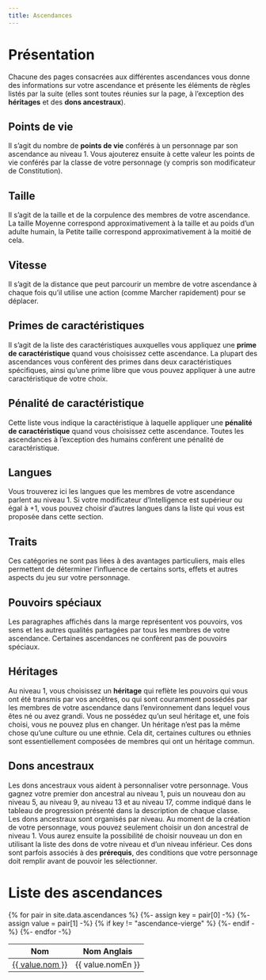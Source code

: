 ```yaml
---
title: Ascendances
---
```


# Présentation

Chacune des pages consacrées aux différentes ascendances vous donne des informations sur votre ascendance et présente les éléments de règles listés par la suite (elles sont toutes réunies sur la page, à l’exception des **héritages** et des **dons ancestraux**).

## Points de vie

Il s’agit du nombre de **points de vie** conférés à un personnage par son ascendance au niveau 1.
Vous ajouterez ensuite à cette valeur les points de vie conférés par la classe de votre personnage (y compris son modificateur de Constitution).

## Taille

Il s’agit de la taille et de la corpulence des membres de votre ascendance.
La taille Moyenne correspond approximativement à la taille et au poids d’un adulte humain, la Petite taille correspond approximativement à la moitié de cela.

## Vitesse

Il s’agit de la distance que peut parcourir un membre de votre ascendance à chaque fois qu’il utilise une action (comme Marcher rapidement) pour se déplacer.

## Primes de caractéristiques

Il s’agit de la liste des caractéristiques auxquelles vous appliquez une **prime de caractéristique** quand vous choisissez cette ascendance.
La plupart des ascendances vous confèrent des primes dans deux caractéristiques spécifiques, ainsi qu’une prime libre que vous pouvez appliquer à une autre caractéristique de votre choix. 

## Pénalité de caractéristique

Cette liste vous indique la caractéristique à laquelle appliquer une **pénalité de caractéristique** quand vous choisissez cette ascendance.
Toutes les ascendances à l’exception des humains confèrent une pénalité de caractéristique. 

## Langues

Vous trouverez ici les langues que les membres de votre ascendance parlent au niveau 1.
Si votre modificateur d’Intelligence est supérieur ou égal à +1, vous pouvez choisir d’autres langues dans la liste qui vous est proposée dans cette section. 

## Traits

Ces catégories ne sont pas liées à des avantages particuliers, mais elles permettent de déterminer l’influence de certains sorts, effets et autres aspects du jeu sur votre personnage.

## Pouvoirs spéciaux

Les paragraphes affichés dans la marge représentent vos pouvoirs, vos sens et les autres qualités partagées par tous les membres de votre ascendance. Certaines ascendances ne confèrent pas de pouvoirs spéciaux.

## Héritages

Au niveau 1, vous choisissez un **héritage** qui reflète les pouvoirs qui vous ont été transmis par vos ancêtres, ou qui sont couramment possédés par les membres de votre ascendance dans l’environnement dans lequel vous êtes né ou avez grandi.
Vous ne possédez qu’un seul héritage et, une fois choisi, vous ne pouvez plus en changer. Un héritage n’est pas la même chose qu’une culture ou une ethnie.
Cela dit, certaines cultures ou ethnies sont essentiellement composées de membres qui ont un héritage commun.

## Dons ancestraux

Les dons ancestraux vous aident à personnaliser votre personnage.
Vous gagnez votre premier don ancestral au niveau 1, puis un nouveau don au niveau 5, au niveau 9, au niveau 13 et au niveau 17, comme indiqué dans le tableau de progression présenté dans la description de chaque classe.  
Les dons ancestraux sont organisés par niveau. Au moment de la création de votre personnage, vous pouvez seulement choisir un don ancestral de niveau 1.
Vous aurez ensuite la possibilité de choisir nouveau un don en utilisant la liste des dons de votre niveau et d’un niveau inférieur.
Ces dons sont parfois associés à des **prérequis**, des conditions que votre personnage doit remplir avant de pouvoir les sélectionner. 

# Liste des ascendances

<table>
    <thead>
        <tr>
            <th>Nom</th>
            <th>Nom Anglais</th>
        </tr>
    </thead>
    <tbody>
	{% for pair in site.data.ascendances %}
      {%- assign key =   pair[0] -%}
      {%- assign value = pair[1] -%}
      {% if key != "ascendance-vierge" %}
	    <tr>
            <td><a href="{{ key }}.html">{{ value.nom }}</a></td>
	  	    <td>{{ value.nomEn }}</td>
	    </tr>
      {%- endif -%}
	{%- endfor -%}
    </tbody>
</table>